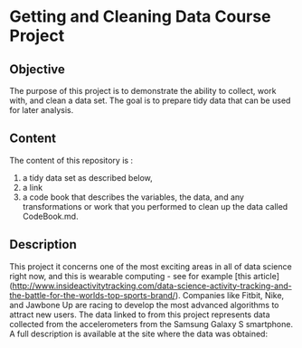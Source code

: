 # Getting and Cleaning Data Course Project

## Objective
The purpose of this project is to demonstrate the ability to collect, work with, and clean a data set. 
The goal is to prepare tidy data that can be used for later analysis. 

## Content
The content of this repository is : 
1) a tidy data set as described below, 
2) a link
3) a code book that describes the variables, the data, and any transformations or work that you performed to clean up the data called CodeBook.md.

## Description
This project it concerns one of the most exciting areas in all of data science right now, and this is wearable computing - see for example [this article] (http://www.insideactivitytracking.com/data-science-activity-tracking-and-the-battle-for-the-worlds-top-sports-brand/). Companies like Fitbit, Nike, and Jawbone Up are racing to develop the most advanced algorithms to attract new users. 
The data linked to from this project represents data collected from the accelerometers from the Samsung Galaxy S smartphone. A full description is available at the site where the data was obtained:

